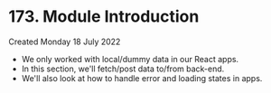 # 173. Module Introduction
Created Monday 18 July 2022

- We only worked with local/dummy data in our React apps.
- In this section, we'll fetch/post data to/from back-end.
- We'll also look at how to handle error and loading states in apps.